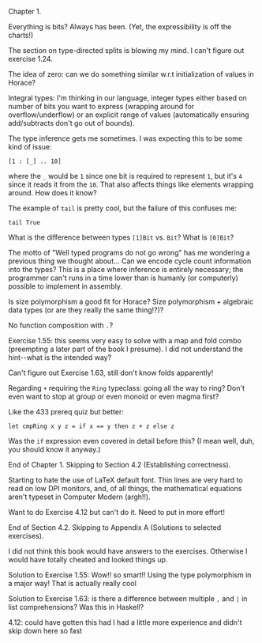 Chapter 1.

Everything is bits? Always has been. (Yet, the expressibility is off the
charts!)

The section on type-directed splits is blowing my mind. I can't figure out
exercise 1.24.

The idea of zero: can we do something similar w.r.t initialization of values in
Horace?

Integral types: I'm thinking in our language, integer types either based on
number of bits you want to express (wrapping around for overflow/underflow) or
an explicit range of values (automatically ensuring add/subtracts don't go out
of bounds).

The type inference gets me sometimes. I was expecting this to be some kind of
issue:
```cryptol
[1 : [_] .. 10]
```
where the `_` would be `1` since one bit is required to represent `1`, but it's
`4` since it reads it from the `10`. That also affects things like elements
wrapping around. How does it know?

The example of `tail` is pretty cool, but the failure of this confuses me:
```cryptol
tail True
```
What is the difference between types `[1]Bit` vs. `Bit`? What is `[0]Bit`?

The motto of "Well typed programs do not go wrong" has me wondering a previous
thing we thought about... Can we encode cycle count information into the types?
This is a place where inference is entirely necessary; the programmer can't
runs in a time lower than is humanly (or computerly) possible to implement in
assembly.

Is size polymorphism a good fit for Horace? Size polymorphism + algebraic data
types (or are they really the same thing!?)?

No function composition with `.`?

Exercise 1.55: this seems very easy to solve with a map and fold combo
(preempting a later part of the book I presume). I did not understand the
hint--what is the intended way?

Can't figure out Exercise 1.63, still don't know folds apparently!

Regarding `+` requiring the `Ring` typeclass: going all the way to ring? Don't
even want to stop at group or even monoid or even magma first?

Like the 433 prereq quiz but better:
```
let cmpRing x y z = if x == y then z + z else z
```
Was the `if` expression even covered in detail before this? (I mean well, duh,
you should know it anyway.)

End of Chapter 1. Skipping to Section 4.2 (Establishing correctness).

Starting to hate the use of LaTeX default font. Thin lines are very hard to
read on low DPI monitors, and, of all things, the mathematical equations aren't
typeset in Computer Modern (argh!!).

Want to do Exercise 4.12 but can't do it. Need to put in more effort!

End of Section 4.2. Skipping to Appendix A (Solutions to selected exercises).

I did not think this book would have answers to the exercises. Otherwise I
would have totally cheated and looked things up.

Solution to Exercise 1.55: Wow!! so smart!! Using the type polymorphism in a
major way! That is actually really cool

Solution to Exercise 1.63: is there a difference between multiple `,` and `|`
in list comprehensions? Was this in Haskell?

4.12: could have gotten this had I had a little more experience and didn't skip
down here so fast
